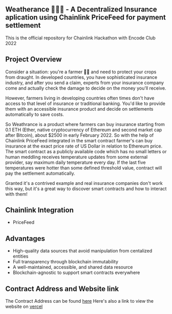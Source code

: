 ## Weatherance 👨🏻‍🌾 - A Decentralized Insurance aplication using Chainlink PriceFeed for payment settlement

This is the official repository for Chainlink Hackathon with Encode Club 2022

## Project Overview

Consider a situation: you're a farmer 🧑‍🌾 and need to protect your crops from draught. In developed countries, you have sophisticated insurance industry, and after you send a claim, experts from your insurance company come and actually check the damage to decide on the money you'll receive.

However, farmers living in developing countries often times don't have access to that level of insurance or traditional banking. You'd like to provide them with an accessible insurance product and decide on settlements automatically to save costs.

So Weathrance is a product where farmers can buy insurance starting from 0.1 ETH (Ether, native cryptocurrency of Ethereum and second market cap after Bitcoin), about $2500 in early February 2022. So with the help of Chainlink PriceFeed integrated in the smart contract farmer's can buy insurance at the exact price rate of US Dollar in relation to Ethereum price. The smart contract as a publicly available code which has no small letters or human meddling receives temperature updates from some external provider, say maximum daily temperature every day. If the last five temperatures were hotter than some defined threshold value, contract will pay the settlement automatically.

Granted it's a contrived example and real insurance companies don't work this way, but it's a great way to discover smart contracts and how to interact with them!


## Chainlink Integration

- PriceFeed

## Advantages

- High-quality data sources that avoid manipulation from centalized entities
- Full transparency through blockchain immutability
- A well-maintained, accessible, and shared data resource
- Blockchain-agnostic to support smart contracts everywhere

## Contract Address and Website link

The Contract Address can be found [here](https://mumbai.polygonscan.com/address/0x2576935B200C69626dD99fc1B74B76472cF9FDd9#code)
Here's also a link to view the website on [vercel](https://weatherance-two.vercel.app/)
